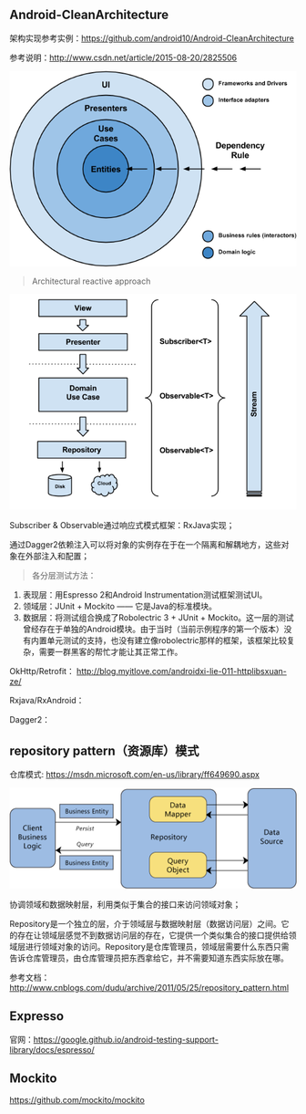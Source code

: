 ## Android-CleanArchitecture

架构实现参考实例：https://github.com/android10/Android-CleanArchitecture

参考说明：http://www.csdn.net/article/2015-08-20/2825506

![](./images/clean_arch_depen.png)

> Architectural reactive approach

![](./images/clean_arch_reactive.png)

Subscriber & Observable通过响应式模式框架：RxJava实现；

通过Dagger2依赖注入可以将对象的实例存在于在一个隔离和解耦地方，这些对象在外部注入和配置；

> 各分层测试方法：

1. 表现层：用Espresso 2和Android Instrumentation测试框架测试UI。
2. 领域层：JUnit + Mockito —— 它是Java的标准模块。
3. 数据层：将测试组合换成了Robolectric 3 + JUnit + Mockito。这一层的测试曾经存在于单独的Android模块。由于当时（当前示例程序的第一个版本）没有内置单元测试的支持，也没有建立像robolectric那样的框架，该框架比较复杂，需要一群黑客的帮忙才能让其正常工作。

OkHttp/Retrofit： http://blog.myitlove.com/androidxi-lie-011-httplibsxuan-ze/

Rxjava/RxAndroid： 

Dagger2： 

## repository pattern（资源库）模式

仓库模式: https://msdn.microsoft.com/en-us/library/ff649690.aspx

![](./images/IC340233.png)

协调领域和数据映射层，利用类似于集合的接口来访问领域对象；

Repository是一个独立的层，介于领域层与数据映射层（数据访问层）之间。它的存在让领域层感觉不到数据访问层的存在，它提供一个类似集合的接口提供给领域层进行领域对象的访问。Repository是仓库管理员，领域层需要什么东西只需告诉仓库管理员，由仓库管理员把东西拿给它，并不需要知道东西实际放在哪。

参考文档：http://www.cnblogs.com/dudu/archive/2011/05/25/repository_pattern.html


## Expresso

官网：https://google.github.io/android-testing-support-library/docs/espresso/

## Mockito

https://github.com/mockito/mockito


